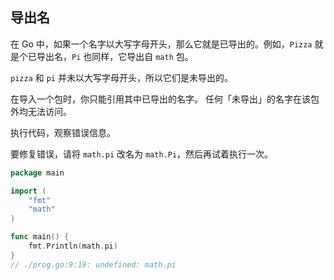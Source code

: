## 导出名

在 Go 中，如果一个名字以大写字母开头，那么它就是已导出的。例如，`Pizza` 就是个已导出名，`Pi` 也同样，它导出自 `math` 包。

`pizza` 和 `pi` 并未以大写字母开头，所以它们是未导出的。

在导入一个包时，你只能引用其中已导出的名字。 任何「未导出」的名字在该包外均无法访问。

执行代码，观察错误信息。

要修复错误，请将 `math.pi` 改名为 `math.Pi`，然后再试着执行一次。
```go
package main

import (
	"fmt"
	"math"
)

func main() {
	fmt.Println(math.pi)
}
// ./prog.go:9:19: undefined: math.pi